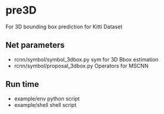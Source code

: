 # pre3D
For 3D bounding box prediction for Kitti Dataset

## Net parameters
* rcnn/symbol/symbol_3dbox.py	sym for 3D Bbox estimation
* rcnn/symbol/proposal_3dbox.py Operators for MSCNN

## Run time
* example/env 		python script
* example/shell		shell script

